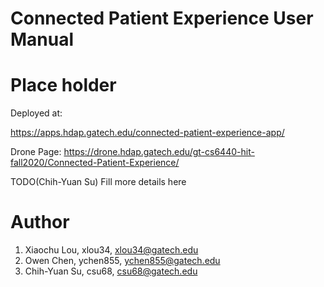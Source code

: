 # Connected Patient Experience User Manual

# Place holder

Deployed at:

https://apps.hdap.gatech.edu/connected-patient-experience-app/

Drone Page:
https://drone.hdap.gatech.edu/gt-cs6440-hit-fall2020/Connected-Patient-Experience/

TODO(Chih-Yuan Su) Fill more details here

# Author

1. Xiaochu Lou, xlou34, xlou34@gatech.edu
2. Owen Chen, ychen855, ychen855@gatech.edu
3. Chih-Yuan Su, csu68, csu68@gatech.edu

